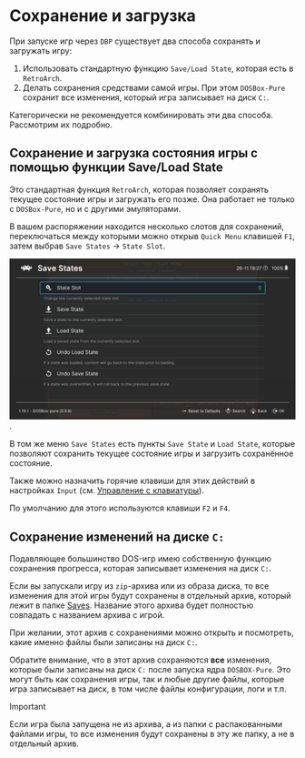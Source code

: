 # Сохранение и загрузка

При запуске игр через `DBP` существует два способа сохранять и загружать игру:

1. Использовать стандартную функцию `Save/Load State`, которая есть в `RetroArch`.
2. Делать сохранения средствами самой игры. При этом `DOSBox-Pure` сохранит все изменения, который игра записывает на
   диск `C:`.

Категорически не рекомендуется комбинировать эти два способа. Рассмотрим их подробно.

## Сохранение и загрузка состояния игры с помощью функции Save/Load State

Это стандартная функция `RetroArch`, которая позволяет сохранять текущее состояние игры и загружать его позже.
Она работает не только с `DOSBox-Pure`, но и с другими эмуляторами.

В вашем распоряжении находится несколько слотов для сохранений, переключаться между которыми можно открыв `Quick Menu`
клавишей `F1`,
затем выбрав `Save States` → `State Slot`.

![Меню Save States → State Slot](../assets/retroarch/save-slot.png).

В том же меню `Save States` есть пункты `Save State` и `Load State`, которые позволяют сохранить текущее состояние игры
и загрузить сохранённое состояние.

Также можно назначить горячие клавиши для этих действий в настройках `Input` (см. [Управление с клавиатуры](../retroarch/keybinds.md)).

По умолчанию для этого используются клавиши `F2` и `F4`.

## Сохранение изменений на диске `C:`

Подавляющее большинство DOS-игр имею собственную функцию сохранения прогресса, которая записывает изменения на диск
`C:`.

Если вы запускали игру из `zip`-архива или из образа диска, то все изменения для этой игры будут сохранены в отдельный
архив, который лежит в папке [Saves](../retroarch/folders.md#save-files). Название этого архива будет полностью совпадать
с названием архива с игрой.

При желании, этот архив с сохранениями можно открыть и посмотреть, какие именно файлы были записаны на диск `C:`.

Обратите внимание, что в этот архив сохраняются **все** изменения, которые были записаны на диск `C:` после запуска ядра
`DOSBOX-Pure`. Это могут быть как сохранения игры, так и любые другие файлы, которые игра записывает на диск, в том числе
файлы конфигурации, логи и т.п.

> [!IMPORTANT]  
> Если игра была запущена не из архива, а из папки с распакованными файлами игры, то все изменения будут сохранены в
> эту же папку, а не в отдельный архив.
